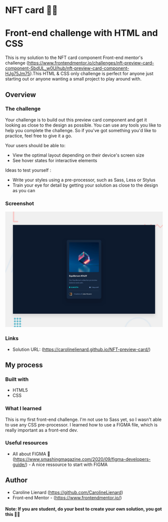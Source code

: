 # NFT card 💎✨
# Front-end challenge with HTML and CSS

This is my solution to the NFT card component Front-end mentor's challenge (https://www.frontendmentor.io/challenges/nft-preview-card-component-SbdUL_w0U/hub/nft-preview-card-component-HJg75Jm75).This HTML & CSS only challenge is perfect for anyone just starting out or anyone wanting a small project to play around with.

## Overview

### The challenge

Your challenge is to build out this preview card component and get it looking as close to the design as possible.
You can use any tools you like to help you complete the challenge. So if you've got something you'd like to practice, feel free to give it a go.

Your users should be able to:

- View the optimal layout depending on their device's screen size
- See hover states for interactive elements

Ideas to test yourself :

- Write your styles using a pre-processor, such as Sass, Less or Stylus
- Train your eye for detail by getting your solution as close to the design as you can


### Screenshot

![](./preview.jpg)


### Links

- Solution URL: (https://carolinelienard.github.io/NFT-preview-card/)

## My process

### Built with

- HTML5
- CSS 


### What I learned

This is my first front-end challenge. I'm not use to Sass yet, so I wasn't able to use any CSS pre-processor. I learned how to use a FIGMA file, which is really important as a front-end dev. 


### Useful resources

- All about FIGMA 🎨 (https://www.smashingmagazine.com/2020/09/figma-developers-guide/) - A nice ressource to start with FIGMA


## Author

- Caroline Lienard (https://github.com/CarolineLienard)
- Front-end Mentor - (https://www.frontendmentor.io/)

#### Note: If you are student, do your best to create your own solution, you got this 👍🏻
